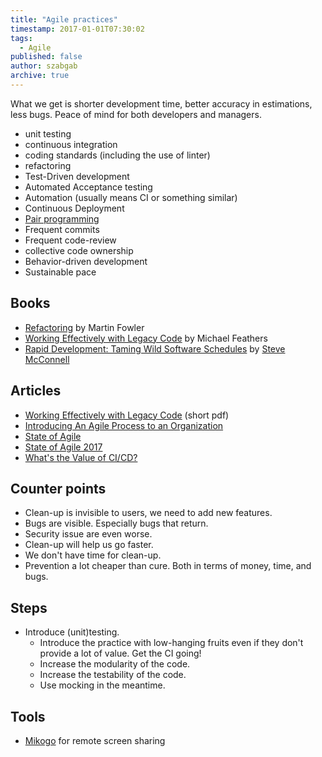 ```yaml
---
title: "Agile practices"
timestamp: 2017-01-01T07:30:02
tags:
  - Agile
published: false
author: szabgab
archive: true
---
```



What we get is shorter development time, better accuracy in estimations, less bugs.
Peace of mind for both developers and managers.


* unit testing
* continuous integration
* coding standards  (including the use of linter)
* refactoring
* Test-Driven development
* Automated Acceptance testing
* Automation (usually means CI or something similar)
* Continuous Deployment
* [Pair programming](/pair-programming)
* Frequent commits
* Frequent code-review
* collective code ownership
* Behavior-driven development
* Sustainable pace

## Books
* [Refactoring](https://martinfowler.com/books/refactoring.html) by Martin Fowler
* [Working Effectively with Legacy Code](https://www.amazon.com/dp/0131177052/) by  Michael Feathers
* [Rapid Development: Taming Wild Software Schedules](https://www.amazon.com/Rapid-Development-Taming-Software-Schedules/dp/1556159005) by [Steve McConnell](http://stevemcconnell.com/books/)

## Articles

* [Working Effectively with Legacy Code](http://www.netobjectives.com/system/files/WorkingEffectivelyWithLegacyCode.pdf) (short pdf)
* [Introducing An Agile Process to an Organization](https://www.mountaingoatsoftware.com/articles/introducing-an-agile-process-to-an-organization)
* [State of Agile](http://stateofagile.versionone.com/)
* [State of Agile 2017](https://explore.versionone.com/state-of-agile/versionone-11th-annual-state-of-agile-report-2)
* [What's the Value of CI/CD?](https://builttoadapt.io/whats-the-value-of-ci-cd-c2e6c39450bd)

## Counter points

* Clean-up is invisible to users, we need to add new features.
* Bugs are visible. Especially bugs that return.
* Security issue are even worse.
* Clean-up will help us go faster.
* We don't have time for clean-up.
* Prevention a lot cheaper than cure. Both in terms of money, time, and bugs.

## Steps

* Introduce (unit)testing.
    * Introduce the practice with low-hanging fruits even if they don't provide a lot of value. Get the CI going!
    * Increase the modularity of the code.
    * Increase the testability of the code.
    * Use mocking in the meantime.

## Tools

* [Mikogo](https://www.mikogo.com/) for remote screen sharing

